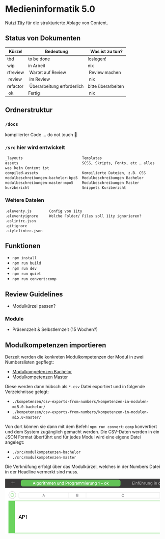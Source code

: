 # Medieninformatik 5.0

Nutzt [11ty](https://www.11ty.dev) für die strukturierte Ablage von Content.

## Status von Dokumenten

| Kürzel | Bedeutung | Was ist zu tun? |
| ---- | ---- | ---- |
| tbd | to be done | loslegen! |
| wip | in Arbeit | nix |
| rfreview | Wartet auf Review | Review machen |
| review | im Review | nix |
| refactor | Überarbeitung erforderlich | bitte überarbeiten |
| ok | Fertig | nix |

## Ordnerstruktur

### `/docs`
kompilierter Code … do not touch 👻


### `/src` hier wird entwickelt

```
_layouts                           Templates
assets                             SCSS, Skripts, Fonts, etc … alles was kein Content ist
compiled-assets                    Kompilierte Dateien, z.B. CSS
modulbeschreibungen-bachelor-bpo5  Modulbeschreibungen Bachelor
modulbeschreibungen-master-mpo5    Modulbeschreibungen Master
kurzbericht                        Snippets Kurzbericht
```

### Weitere Dateien
```
.eleventy.js        Config von 11ty
.eleventyignore     Welche Folder/ Files soll 11ty ignorieren?
.eslintrc.json      
.gitignore          
.stylelintrc.json   
```

## Funktionen

- `npm install`
- `npm run build` 
- `npm run dev` 
- `npm run quiet` 
- `npm run convert:comp`

## Review Guidelines
- Modulkürzel passen?

### Module
- Präsenzzeit & Selbstlernzeit (15 Wochen?)

## Modulkompetenzen importieren
Derzeit werden die konkreten Modulkompetenzen der Modul in zwei Numberslisten gepflegt:
- [Modulkompetenzen Bachelor](https://www.icloud.com/numbers/059tzkqaVJGuVDpQP988kP2OQ#kompetenzen-in-modulen-mi5)
- [Modulkompetenzen Master](https://www.icloud.com/numbers/06ckJFHGVgxsM4eOueYzBY0Bg#kompetenzen-in-modulen-mi5)

Diese werden dann hübsch als `*.csv` Datei exportiert und in folgende Verzeichnisse gelegt:
- `./kompetenzen/csv-exports-from-numbers/kompetenzen-in-modulen-mi5.0-bachelor/`
- `./kompetenzen/csv-exports-from-numbers/kompetenzen-in-modulen-mi5.0-master/`

Von dort können sie dann mit dem Befehl `npm run convert:comp` konvertiert und dem System zugänglich gemacht werden. Die CSV-Daten werden in ein JSON Format überführt und für jedes Modul wird eine eigene Datei angelegt:
- `./src/modulkompetenzen-bachelor`
- `./src/modulkompetenzen-master`

Die Verknüfung erfolgt über das Modulkürzel, welches in der Numbers Datei in der Headline vermerkt sind muss.

![alt-text](./src/images/modulkuerzel-numbers.png "Hover text")